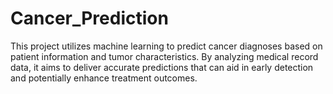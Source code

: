 # Cancer_Prediction
This project utilizes machine learning to predict cancer diagnoses based on patient information and tumor characteristics. By analyzing medical record data, it aims to deliver accurate predictions that can aid in early detection and potentially enhance treatment outcomes.
